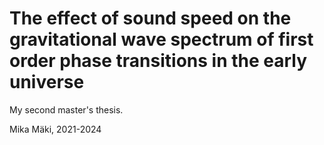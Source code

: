 # The effect of sound speed on the gravitational wave spectrum of first order phase transitions in the early universe

My second master's thesis.

Mika Mäki, 2021-2024
